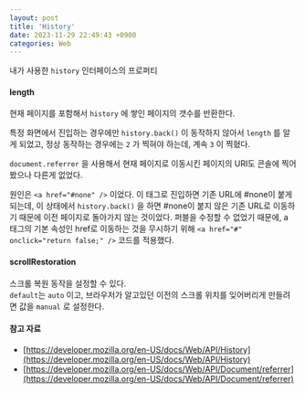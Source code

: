 ```yaml
---
layout: post
title: 'History'
date: 2023-11-29 22:49:43 +0900
categories: Web
---
```


내가 사용한 `history` 인터페이스의 프로퍼티

#### length

현재 페이지를 포함해서 `history` 에 쌓인 페이지의 갯수를 반환한다.

특정 화면에서 진입하는 경우에만 `history.back()` 이 동작하지 않아서 `length` 를 알게 되었고, 정상 동작하는 경우에는 `2` 가 찍혀야 하는데, 계속 `3` 이 찍혔다.

`document.referrer` 을 사용해서 현재 페이지로 이동시킨 페이지의 URI도 콘솔에 찍어 봤으나 다른게 없었다.

원인은 `<a href="#none" />` 이었다. 이 태그로 진입하면 기존 URL에 #none이 붙게 되는데, 이 상태에서 `history.back()` 을 하면 #none이 붙지 않은 기존 URL로 이동하기 때문에 이전 페이지로 돌아가지 않는 것이었다. 퍼블을 수정할 수 없었기 때문에, a 태그의 기본 속성인 href로 이동하는 것을 무시하기 위해 `<a href="#" onclick="return false;" />` 코드를 적용했다.

#### scrollRestoration

스크롤 복원 동작을 설정할 수 있다.  
`default`는 `auto` 이고, 브라우저가 알고있던 이전의 스크롤 위치를 잊어버리게 만들려면 값을 `manual` 로 설정한다.

#### 참고 자료

- [https://developer.mozilla.org/en-US/docs/Web/API/History](https://developer.mozilla.org/en-US/docs/Web/API/History)
- [https://developer.mozilla.org/en-US/docs/Web/API/Document/referrer](https://developer.mozilla.org/en-US/docs/Web/API/Document/referrer)
